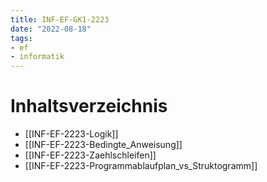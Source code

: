 ```yaml
---
title: INF-EF-GK1-2223
date: "2022-08-18"
tags: 
- ef
- informatik
---
```

# Inhaltsverzeichnis
- [[INF-EF-2223-Logik]]
- [[INF-EF-2223-Bedingte_Anweisung]]
- [[INF-EF-2223-Zaehlschleifen]]
- [[INF-EF-2223-Programmablaufplan_vs_Struktogramm]]